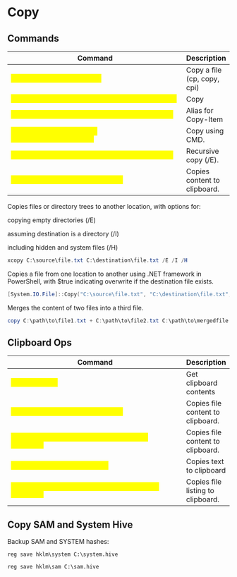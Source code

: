# Copy

## Commands

<table data-header-hidden data-full-width="true"><thead><tr><th width="517">Command</th><th>Description</th></tr></thead><tbody><tr><td><mark style="color:yellow;"><code>Copy-Item src.txt dst.txt</code></mark></td><td>Copy a file (cp, copy, cpi)</td></tr><tr><td><mark style="color:yellow;"><code>Copy-Item -Path file.txt -Destination file.txt</code></mark></td><td>Copy</td></tr><tr><td><mark style="color:yellow;"><code>cp C:\source\file.txt C:\destination\file.txt</code></mark></td><td>Alias for Copy-Item</td></tr><tr><td><mark style="color:yellow;"><code>copy C:\source\file.txt C:\destination\file.txt</code></mark></td><td>Copy using CMD.</td></tr><tr><td><mark style="color:yellow;"><code>robocopy C:\source C:\destination file.txt /E</code></mark></td><td>Recursive copy (/E).</td></tr><tr><td><mark style="color:yellow;"><code>type C:\path\to\file.txt | clip</code></mark></td><td>Copies content to clipboard.</td></tr></tbody></table>

Copies files or directory trees to another location, with options for:

copying empty directories (/E)

assuming destination is a directory (/I)

including hidden and system files (/H)

```powershell
xcopy C:\source\file.txt C:\destination\file.txt /E /I /H
```

Copies a file from one location to another using .NET framework in PowerShell, with $true indicating overwrite if the destination file exists.

```powershell
[System.IO.File]::Copy("C:\source\file.txt", "C:\destination\file.txt", $true)
```

Merges the content of two files into a third file.

```powershell
copy C:\path\to\file1.txt + C:\path\to\file2.txt C:\path\to\mergedfile.txt
```

## Clipboard Ops

<table data-header-hidden data-full-width="true"><thead><tr><th width="552">Command</th><th>Description</th></tr></thead><tbody><tr><td><mark style="color:yellow;"><code>Get-Clipboard</code></mark></td><td>Get clipboard contents</td></tr><tr><td><mark style="color:yellow;"><code>type C:\path\to\file.txt | clip</code></mark></td><td>Copies file content to clipboard.</td></tr><tr><td><mark style="color:yellow;"><code>Get-Content C:\path\to\file.txt | Set-Clipboard</code></mark></td><td>Copies file content to clipboard.</td></tr><tr><td><mark style="color:yellow;"><code>"Some text" | Set-Clipboard</code></mark></td><td>Copies text to clipboard</td></tr><tr><td><mark style="color:yellow;"><code>Get-ChildItem C:\path\to\directory | Set-Clipboard</code></mark></td><td>Copies file listing to clipboard.</td></tr></tbody></table>

## Copy SAM and System Hive

Backup SAM and SYSTEM hashes:

```
reg save hklm\system C:\system.hive
```

```
reg save hklm\sam C:\sam.hive
```
